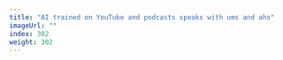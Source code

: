 ```yaml
---
title: "AI trained on YouTube and podcasts speaks with ums and ahs"
imageUrl: ""
index: 302
weight: 302
---
```

